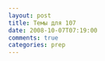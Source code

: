 ```yaml
---
layout: post
title: Темы для 107
date: 2008-10-07T07:19:00
comments: true
categories: prep
---
```


